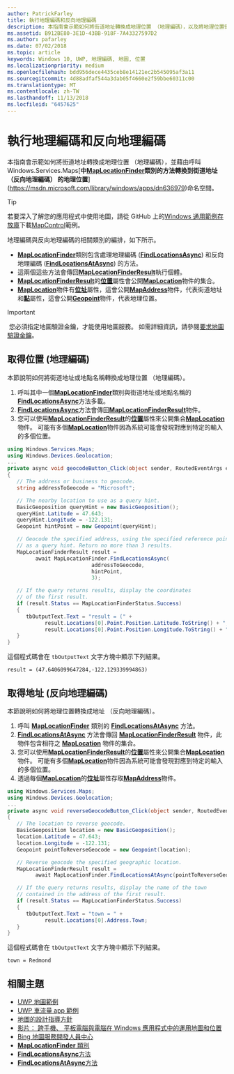 ```yaml
---
author: PatrickFarley
title: 執行地理編碼和反向地理編碼
description: 本指南會示範如何將街道地址轉換成地理位置 （地理編碼），以及將地理位置街道地址 （反向地理編碼） 來轉換成藉由呼叫 Windows.Services.Maps 命名空間中 MapLocationFinder 類別的方法。
ms.assetid: B912BE80-3E1D-43BB-918F-7A43327597D2
ms.author: pafarley
ms.date: 07/02/2018
ms.topic: article
keywords: Windows 10, UWP, 地理編碼, 地圖, 位置
ms.localizationpriority: medium
ms.openlocfilehash: bdd956dece4435ceb8e14121ec2b545095af3a11
ms.sourcegitcommit: 4d88adfaf544a3dab05f4660e2f59bbe60311c00
ms.translationtype: MT
ms.contentlocale: zh-TW
ms.lasthandoff: 11/13/2018
ms.locfileid: "6457625"
---
```

# <a name="perform-geocoding-and-reverse-geocoding"></a>執行地理編碼和反向地理編碼

本指南會示範如何將街道地址轉換成地理位置 （地理編碼），並藉由呼叫 Windows.Services.Maps[**中[**MapLocationFinder**](https://msdn.microsoft.com/library/windows/apps/dn627550)類別的方法轉換到街道地址 （反向地理編碼） 的地理位置**](https://msdn.microsoft.com/library/windows/apps/dn636979)命名空間。

> [!TIP]
> 若要深入了解您的應用程式中使用地圖，請從 GitHub 上的[Windows 通用範例存放庫](hhttps://github.com/Microsoft/Windows-universal-samples)下載[MapControl](https://github.com/Microsoft/Windows-universal-samples/tree/master/Samples/MapControl)範例。

地理編碼與反向地理編碼的相關類別的編排，如下所示。

-   [**MapLocationFinder**](https://msdn.microsoft.com/library/windows/apps/dn627550)類別包含處理地理編碼 ([**FindLocationsAsync**](https://msdn.microsoft.com/library/windows/apps/dn636925)) 和反向地理編碼 ([**FindLocationsAtAsync**](https://msdn.microsoft.com/library/windows/apps/dn636928)) 的方法。
-   這兩個這些方法會傳回[**MapLocationFinderResult**](https://msdn.microsoft.com/library/windows/apps/dn627551)執行個體。
-   [**MapLocationFinderResult**](https://msdn.microsoft.com/library/windows/apps/dn627551)的[**位置**](https://msdn.microsoft.com/library/windows/apps/dn627552)屬性會公開[**MapLocation**](https://msdn.microsoft.com/library/windows/apps/dn627549)物件的集合。 
-   [**MapLocation**](https://msdn.microsoft.com/library/windows/apps/dn627549)物件有[**位址**](https://msdn.microsoft.com/library/windows/apps/dn636929)屬性，這會公開[**MapAddress**](https://msdn.microsoft.com/library/windows/apps/dn627533)物件，代表街道地址和[**點**](https://docs.microsoft.com/uwp/api/windows.services.maps.maplocation.point)屬性，這會公開[**Geopoint**](https://docs.microsoft.com/uwp/api/windows.devices.geolocation.geopoint)物件，代表地理位置。

> [!IMPORTANT]
> 您必須指定地圖驗證金鑰，才能使用地圖服務。 如需詳細資訊，請參閱[要求地圖驗證金鑰](authentication-key.md)。

## <a name="get-a-location-geocode"></a>取得位置 (地理編碼)

本節說明如何將街道地址或地點名稱轉換成地理位置 （地理編碼）。

1.  呼叫其中一個[**MapLocationFinder**](https://msdn.microsoft.com/library/windows/apps/dn627550)類別與街道地址或地點名稱的[**FindLocationsAsync**](https://msdn.microsoft.com/library/windows/apps/dn636925)方法多載。
2.  [**FindLocationsAsync**](https://msdn.microsoft.com/library/windows/apps/dn636925)方法會傳回[**MapLocationFinderResult**](https://msdn.microsoft.com/library/windows/apps/dn627551)物件。
3.  您可以使用[**MapLocationFinderResult**](https://msdn.microsoft.com/library/windows/apps/dn627551)的[**位置**](https://msdn.microsoft.com/library/windows/apps/dn627552)屬性來公開集合[**MapLocation**](https://msdn.microsoft.com/library/windows/apps/dn627549)物件。 可能有多個[**MapLocation**](https://msdn.microsoft.com/library/windows/apps/dn627549)物件因為系統可能會發現對應到特定的輸入的多個位置。

```csharp
using Windows.Services.Maps;
using Windows.Devices.Geolocation;
...
private async void geocodeButton_Click(object sender, RoutedEventArgs e)
{
   // The address or business to geocode.
   string addressToGeocode = "Microsoft";

   // The nearby location to use as a query hint.
   BasicGeoposition queryHint = new BasicGeoposition();
   queryHint.Latitude = 47.643;
   queryHint.Longitude = -122.131;
   Geopoint hintPoint = new Geopoint(queryHint);

   // Geocode the specified address, using the specified reference point
   // as a query hint. Return no more than 3 results.
   MapLocationFinderResult result =
         await MapLocationFinder.FindLocationsAsync(
                           addressToGeocode,
                           hintPoint,
                           3);

   // If the query returns results, display the coordinates
   // of the first result.
   if (result.Status == MapLocationFinderStatus.Success)
   {
      tbOutputText.Text = "result = (" +
            result.Locations[0].Point.Position.Latitude.ToString() + "," +
            result.Locations[0].Point.Position.Longitude.ToString() + ")";
   }
}
```

這個程式碼會在 `tbOutputText` 文字方塊中顯示下列結果。

``` syntax
result = (47.6406099647284,-122.129339994863)
```

## <a name="get-an-address-reverse-geocode"></a>取得地址 (反向地理編碼)

本節說明如何將地理位置轉換成地址 （反向地理編碼）。

1.  呼叫 [**MapLocationFinder**](https://msdn.microsoft.com/library/windows/apps/dn627550) 類別的 [**FindLocationsAtAsync**](https://msdn.microsoft.com/library/windows/apps/dn636928) 方法。
2.  [**FindLocationsAtAsync**](https://msdn.microsoft.com/library/windows/apps/dn636928) 方法會傳回 [**MapLocationFinderResult**](https://msdn.microsoft.com/library/windows/apps/dn627551) 物件，此物件包含相符之 [**MapLocation**](https://msdn.microsoft.com/library/windows/apps/dn627549) 物件的集合。
3.  您可以使用[**MapLocationFinderResult**](https://msdn.microsoft.com/library/windows/apps/dn627551)的[**位置**](https://msdn.microsoft.com/library/windows/apps/dn627552)屬性來公開集合[**MapLocation**](https://msdn.microsoft.com/library/windows/apps/dn627549)物件。 可能有多個[**MapLocation**](https://msdn.microsoft.com/library/windows/apps/dn627549)物件因為系統可能會發現對應到特定的輸入的多個位置。
4.  透過每個[**MapLocation**](https://msdn.microsoft.com/library/windows/apps/dn627549)的[**位址**](https://msdn.microsoft.com/library/windows/apps/dn636929)屬性存取[**MapAddress**](https://msdn.microsoft.com/library/windows/apps/dn627533)物件。

```csharp
using Windows.Services.Maps;
using Windows.Devices.Geolocation;
...
private async void reverseGeocodeButton_Click(object sender, RoutedEventArgs e)
{
   // The location to reverse geocode.
   BasicGeoposition location = new BasicGeoposition();
   location.Latitude = 47.643;
   location.Longitude = -122.131;
   Geopoint pointToReverseGeocode = new Geopoint(location);

   // Reverse geocode the specified geographic location.
   MapLocationFinderResult result =
         await MapLocationFinder.FindLocationsAtAsync(pointToReverseGeocode);

   // If the query returns results, display the name of the town
   // contained in the address of the first result.
   if (result.Status == MapLocationFinderStatus.Success)
   {
      tbOutputText.Text = "town = " +
            result.Locations[0].Address.Town;
   }
}
```

這個程式碼會在 `tbOutputText` 文字方塊中顯示下列結果。

``` syntax
town = Redmond
```

## <a name="related-topics"></a>相關主題

* [UWP 地圖範例](http://go.microsoft.com/fwlink/p/?LinkId=619977)
* [UWP 車流量 app 範例](http://go.microsoft.com/fwlink/p/?LinkId=619982)
* [地圖的設計指導方針](https://msdn.microsoft.com/library/windows/apps/dn596102)
* [影片： 跨手機、 平板電腦與電腦在 Windows 應用程式中的運用地圖和位置](https://channel9.msdn.com/Events/Build/2015/2-757)
* [Bing 地圖服務開發人員中心](https://www.bingmapsportal.com/)
* [**MapLocationFinder** 類別](https://msdn.microsoft.com/library/windows/apps/dn627550)
* [**FindLocationsAsync**方法](https://msdn.microsoft.com/library/windows/apps/dn636925)
* [**FindLocationsAtAsync**方法](https://msdn.microsoft.com/library/windows/apps/dn636928)
